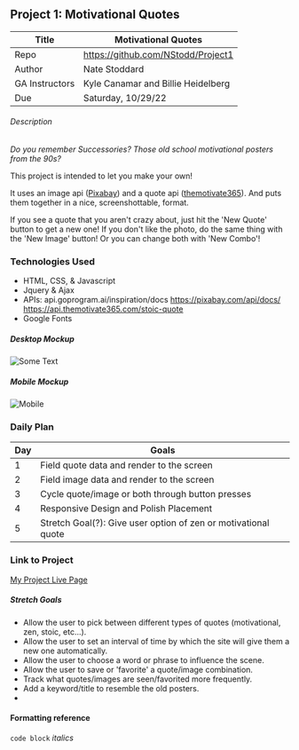 ## Project 1: Motivational Quotes

|Title|Motivational Quotes|
|-|-|
|Repo|https://github.com/NStodd/Project1|
|Author|Nate Stoddard|
|GA Instructors|Kyle Canamar and Billie Heidelberg|
|Due|Saturday, 10/29/22|


###### Description
_Do you remember Successories? Those old school motivational posters from the 90s?_

This project is intended to let you make your own!

It uses an image api ([Pixabay](https://pixabay.com/api/docs/)) and a quote api ([themotivate365](https://api.themotivate365.com/stoic-quote)). And puts them together in a nice, screenshottable, format.

If you see a quote that you aren't crazy about, just hit the 'New Quote' button to get a new one!
If you don't like the photo, do the same thing with the 'New Image' button!
Or you can change both with 'New Combo'!


### Technologies Used
- HTML, CSS, & Javascript
- Jquery & Ajax
- APIs:
api.goprogram.ai/inspiration/docs
https://pixabay.com/api/docs/
https://api.themotivate365.com/stoic-quote
- Google Fonts


##### Desktop Mockup
![Some Text](https://i.imgur.com/Y5qpQVw.jpg>)

##### Mobile Mockup
![Mobile](https://imgur.com/y6kfv5L.jpg)


### Daily Plan
| Day | Goals |
|-----|------|
|1|Field quote data and render to the screen|
|2|Field image data and render to the screen|
|3|Cycle quote/image or both through button presses|
|4|Responsive Design and Polish Placement|
|5|Stretch Goal(?): Give user option of zen or motivational quote|


### Link to Project
[My Project Live Page](https://projectone-sigma.vercel.app/)


##### Stretch Goals
- Allow the user to pick between different types of quotes (motivational, zen, stoic, etc...).
- Allow the user to set an interval of time by which the site will give them a new one automatically.
- Allow the user to choose a word or phrase to influence the scene.
- Allow the user to save or 'favorite' a quote/image combination.
- Track what quotes/images are seen/favorited more frequently.
- Add a keyword/title to resemble the old posters.
- 


#### Formatting reference
```code block```
_italics_